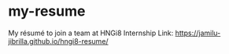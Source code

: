 # my-resume
My résumé to join a team at HNGi8 Internship
Link: https://jamilu-jibrilla.github.io/hngi8-resume/
